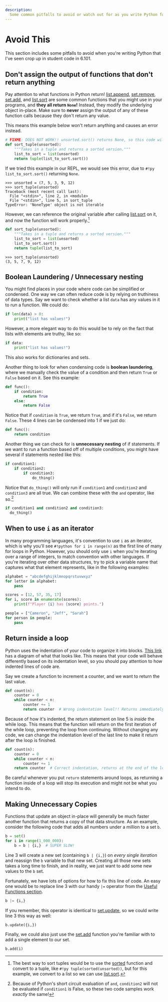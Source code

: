 ```yaml
---
description:
  Some common pitfalls to avoid or watch out for as you write Python for 6.101
---
```


# Avoid This

This section includes some pitfalls to avoid when you're writing Python that
I've seen crop up in student code in 6.101.

## Don't assign the output of functions that don't return anything

Pay attention to what functions in Python return! [list.append], [set.remove],
[set.add], and [list.sort] are some common functions that you might use in your
programs, and **they all return `None`!** Instead, they modify the underlying
object in-place. Make sure to **never** assign the output of any of these
function calls because they don't return any value.

This means this example below won't return anything and causes an error instead.

```python linenums="1"
# FIXME: DOES NOT WORK!! unsorted.sort() returns None, so this code will fail!
def sort_tuple(unsorted):
    """Takes in a tuple and returns a sorted version."""
    list_to_sort = list(unsorted)
    return tuple(list_to_sort.sort())
```

If we tried this example in our REPL, we would see this error, due to
`#!py list_to_sort.sort()` returning `None`.

```pycon
>>> unsorted = (7, 5, 3, 9, 12)
>>> sort_tuple(unsorted)
Traceback (most recent call last):
  File "<stdin>", line 2, in <module>
  File "<stdin>", line 5, in sort_tuple
TypeError: 'NoneType' object is not iterable
```

However, we can reference the original variable after calling [list.sort] on it,
and now the function will work properly.[^sort]

```python linenums="1"
def sort_tuple(unsorted):
    """Takes in a tuple and returns a sorted version."""
    list_to_sort = list(unsorted)
    list_to_sort.sort()
    return tuple(list_to_sort)
```

```pycon
>>> sort_tuple(unsorted)
(3, 5, 7, 9, 12)
```

[^sort]:
    The best way to sort tuples would be to use the [sorted] function and
    convert to a tuple, like `#!py tuple(sorted(unsorted))`, but for this
    example, we convert to a list so we can use [list.sort].

[list.append]:
  https://docs.python.org/3/library/stdtypes.html#mutable-sequence-types
[list.sort]: https://docs.python.org/3/library/stdtypes.html#list.sort
[set.add]: https://docs.python.org/3/library/stdtypes.html#frozenset.add
[set.remove]: https://docs.python.org/3/library/stdtypes.html#frozenset.remove
[sorted]: https://docs.python.org/3/library/functions.html#sorted

## Boolean Laundering / Unnecessary nesting

You might find places in your code where code can be simplified or condensed.
One way we can often reduce code is by relying on truthiness of data types. Say
we want to check whether a list `data` has any values in it to run a function.
We could do:

```python
if len(data) > 0:
    print("list has values!")
```

However, a more elegant way to do this would be to rely on the fact that lists
with elements are truthy, like so:

```python
if data:
    print("list has values!")
```

This also works for dictionaries and sets.

Another thing to look for when condensing code is **boolean laundering**, where
we manually check the value of a condition and then return `True` or `False`
based on it. See this example:

```python
def func():
    if condition:
        return True
    else:
        return False
```

Notice that if `condition` is `True`, we return `True`, and if it's `False`, we
return `False`. These 4 lines can be condensed into 1 if we just do:

```python
def func():
    return condition
```

Another thing we can check for is **unnecessary nesting** of if statements. If
we want to run a function based off of multiple conditions, you might have
several if statements nested like this:

```python
if condition1:
    if condition2:
        if condition3:
            do_thing()
```

Notice that `do_thing()` will only run if `condition1` and `condition2` and
`condition3` are all true. We can combine these with the `and` operator, like
so.[^sce]

```python
if condition1 and condition2 and condition3:
  do_thing()
```

[^sce]:
    Because of Python's short circuit evaluation of `and`, `condition2` will not
    be evaluated if `condition1` is False, so these two code samples work
    _exactly_ the same!

## When to use `i` as an iterator

In many programming languages, it's convention to use `i` as an iterator, which
is why you'll see `#!python for i in range(n)` as the first line of many for
loops in Python. However, you should only use `i` when you're iterating over a
range of integers, to match convention with other languages. If you're iterating
over other data structures, try to pick a variable name that captures what that
element represents, like in the following examples:

```python
alphabet = "abcdefghijklmnopqrstuvwxyz"
for letter in alphabet:
    pass

scores = [12, 57, 35, 17]
for i, score in enumerate(scores):
    print(f"Player {i} has {score} points.")

people = ["Cameron", "Jeff", "Sarah"]
for person in people:
    pass
```

## Return inside a loop

Python uses the indentation of your code to organize it into blocks. [This
link][indentation] has a diagram of what that looks like. This means that your
code will behave differently based on its indentation level, so you should pay
attention to how indented lines of code are.

Say we create a function to increment a counter, and we want to return the last
value.

```python linenums="1"
def count(n):
    counter = 0
    while counter < n:
        counter += 1
        return counter  # Wrong indentation level!! Returns immediately.
```

Because of how it's indented, the return statement on line 5 is _inside_ the
while loop. This means that the function will return on the first iteration of
the while loop, preventing the loop from continuing. Without changing any code,
we can change the indentation level of the last line to make it return after the
loop is finished.

```python linenums="1"
def count(n):
    counter = 0
    while counter < n:
        counter += 1
    return counter  # Correct indentation, returns at the end of the loop.
```

Be careful whenever you put `return` statements around loops, as returning a
function inside of a loop will stop its execution and might not be what you
intend to do.

[indentation]: https://www.geeksforgeeks.org/indentation-in-python/

## Making Unnecessary Copies

Functions that update an object in-place will generally be much faster another
function that returns a copy of that data structure. As an example, consider the
following code that adds all numbers under a million to a set `b`.

```python linenums="1" hl_lines="3"
b = set()
for i in range(1_000_000):
    b = b | {i,}  # SUPER SLOW!
```

Line 3 will create a new set (containing `b | {i,}`) on _every single iteration_
and reassign the `b` variable to that new set. Creating all those new sets takes
a long time to finish, and in reality, we just want to add some new values to
the `b` set.

Fortunately, we have lots of options for how to fix this line of code. An easy
one would be to replace line 3 with our handy `|=` operator from the
[Useful Functions section](02_functions.md#the-operator-dictupdate-and-setupdate).

```python
b |= {i,}
```

If you remember, this operator is identical to [set.update], so we could write
line 3 this way as well:

```python
b.update({i,})
```

Finally, we could also just use the [set.add] function you're familiar with to
add a single element to our set.

```python
b.add(i)
```

[set.update]: https://docs.python.org/3/library/stdtypes.html#frozenset.update
[set.add]: https://docs.python.org/3/library/stdtypes.html#frozenset.add
